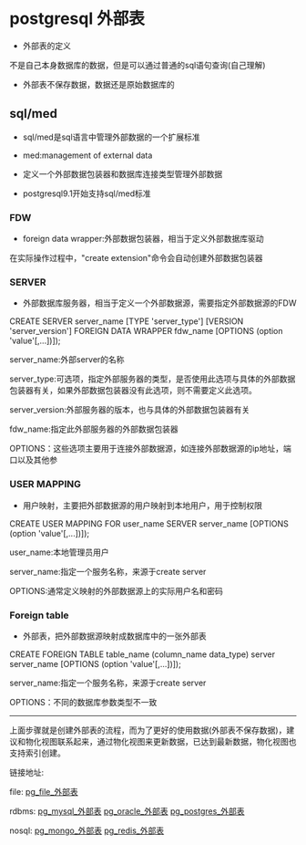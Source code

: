 ﻿
# postgresql 外部表

- 外部表的定义

不是自己本身数据库的数据，但是可以通过普通的sql语句查询(自己理解)

- 外部表不保存数据，数据还是原始数据库的

## sql/med

- sql/med是sql语言中管理外部数据的一个扩展标准

- med:management of  external data 

- 定义一个外部数据包装器和数据库连接类型管理外部数据

- postgresql9.1开始支持sql/med标准

### FDW

- foreign data wrapper:外部数据包装器，相当于定义外部数据库驱动

在实际操作过程中，"create extension"命令会自动创建外部数据包装器

### SERVER

- 外部数据库服务器，相当于定义一个外部数据源，需要指定外部数据源的FDW

CREATE SERVER server_name [TYPE 'server_type'] [VERSION 'server_version']  FOREIGN DATA WRAPPER fdw_name [OPTIONS (option 'value'[,...])]);

server_name:外部server的名称

server_type:可选项，指定外部服务器的类型，是否使用此选项与具体的外部数据包装器有关，如果外部数据包装器没有此选项，则不需要定义此选项。

server_version:外部服务器的版本，也与具体的外部数据包装器有关

fdw_name:指定此外部服务器的外部数据包装器

OPTIONS：这些选项主要用于连接外部数据源，如连接外部数据源的ip地址，端口以及其他参

### USER MAPPING 

- 用户映射，主要把外部数据源的用户映射到本地用户，用于控制权限

CREATE USER MAPPING FOR user_name SERVER server_name [OPTIONS (option 'value'[,...])]);

user_name:本地管理员用户

server_name:指定一个服务名称，来源于create server

OPTIONS:通常定义映射的外部数据源上的实际用户名和密码

### Foreign table

- 外部表，把外部数据源映射成数据库中的一张外部表

CREATE FOREIGN TABLE table_name (column_name data_type) server server_name [OPTIONS (option 'value'[,...])]);

server_name:指定一个服务名称，来源于create server

OPTIONS：不同的数据库参数类型不一致

-----------

上面步骤就是创建外部表的流程，而为了更好的使用数据(外部表不保存数据)，建议和物化视图联系起来，通过物化视图来更新数据，已达到最新数据，物化视图也支持索引创建。


链接地址:

file:
[pg_file_外部表](pg_file_外部表.md)

rdbms:
[pg_mysql_外部表](pg_mysql_外部表.md)
[pg_oracle_外部表](pg_oracle_外部表.md)
[pg_postgres_外部表](pg_postgres_外部表.md)

nosql:
[pg_mongo_外部表](pg_mongo_外部表.md)
[pg_redis_外部表](pg_redis_外部表.md)
